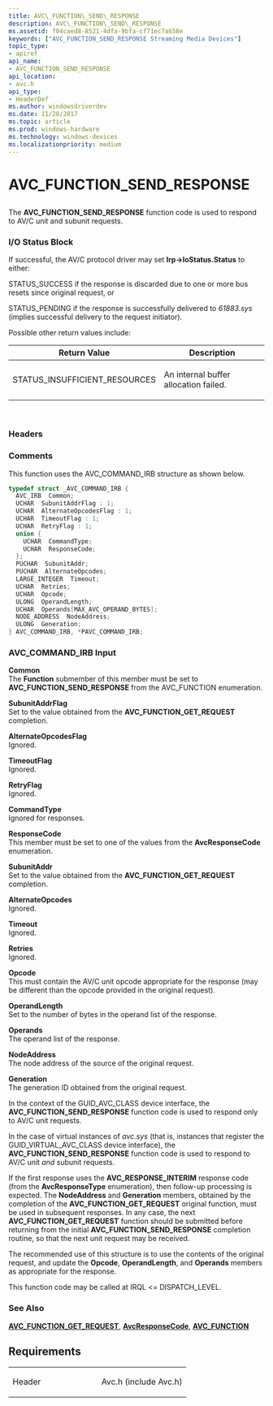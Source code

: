 ```yaml
---
title: AVC\_FUNCTION\_SEND\_RESPONSE
description: AVC\_FUNCTION\_SEND\_RESPONSE
ms.assetid: f04caed8-8521-4dfa-9bfa-cf71ec7a658e
keywords: ["AVC_FUNCTION_SEND_RESPONSE Streaming Media Devices"]
topic_type:
- apiref
api_name:
- AVC_FUNCTION_SEND_RESPONSE
api_location:
- avc.h
api_type:
- HeaderDef
ms.author: windowsdriverdev
ms.date: 11/28/2017
ms.topic: article
ms.prod: windows-hardware
ms.technology: windows-devices
ms.localizationpriority: medium
---
```


# AVC\_FUNCTION\_SEND\_RESPONSE


## <span id="ddk_avc_function_send_response_ks"></span><span id="DDK_AVC_FUNCTION_SEND_RESPONSE_KS"></span>


The **AVC\_FUNCTION\_SEND\_RESPONSE** function code is used to respond to AV/C unit and subunit requests.

### I/O Status Block

If successful, the AV/C protocol driver may set **Irp-&gt;IoStatus.Status** to either:

STATUS\_SUCCESS if the response is discarded due to one or more bus resets since original request, or

STATUS\_PENDING if the response is successfully delivered to *61883.sys* (implies successful delivery to the request initiator).

Possible other return values include:

<table>
<colgroup>
<col width="50%" />
<col width="50%" />
</colgroup>
<thead>
<tr class="header">
<th>Return Value</th>
<th>Description</th>
</tr>
</thead>
<tbody>
<tr class="odd">
<td><p>STATUS_INSUFFICIENT_RESOURCES</p></td>
<td><p>An internal buffer allocation failed.</p></td>
</tr>
</tbody>
</table>

 

### <span id="headers"></span><span id="HEADERS"></span>Headers

### Comments

This function uses the AVC\_COMMAND\_IRB structure as shown below.

```cpp
typedef struct _AVC_COMMAND_IRB {
  AVC_IRB  Common;
  UCHAR  SubunitAddrFlag : 1;
  UCHAR  AlternateOpcodesFlag : 1;
  UCHAR  TimeoutFlag : 1;
  UCHAR  RetryFlag : 1;
  union {
    UCHAR  CommandType;
    UCHAR  ResponseCode;
  };
  PUCHAR  SubunitAddr;
  PUCHAR  AlternateOpcodes;
  LARGE_INTEGER  Timeout;
  UCHAR  Retries;
  UCHAR  Opcode;
  ULONG  OperandLength;
  UCHAR  Operands[MAX_AVC_OPERAND_BYTES];
  NODE_ADDRESS  NodeAddress;
  ULONG  Generation;
} AVC_COMMAND_IRB, *PAVC_COMMAND_IRB;
```

### <span id="avc_command_irb_input"></span><span id="AVC_COMMAND_IRB_INPUT"></span>AVC\_COMMAND\_IRB Input

**Common**  
The **Function** submember of this member must be set to **AVC\_FUNCTION\_SEND\_RESPONSE** from the AVC\_FUNCTION enumeration.

<span id="SubunitAddrFlag"></span><span id="subunitaddrflag"></span><span id="SUBUNITADDRFLAG"></span>**SubunitAddrFlag**  
Set to the value obtained from the **AVC\_FUNCTION\_GET\_REQUEST** completion.

<span id="AlternateOpcodesFlag"></span><span id="alternateopcodesflag"></span><span id="ALTERNATEOPCODESFLAG"></span>**AlternateOpcodesFlag**  
Ignored.

<span id="TimeoutFlag"></span><span id="timeoutflag"></span><span id="TIMEOUTFLAG"></span>**TimeoutFlag**  
Ignored.

<span id="RetryFlag"></span><span id="retryflag"></span><span id="RETRYFLAG"></span>**RetryFlag**  
Ignored.

<span id="CommandType"></span><span id="commandtype"></span><span id="COMMANDTYPE"></span>**CommandType**  
Ignored for responses.

<span id="ResponseCode"></span><span id="responsecode"></span><span id="RESPONSECODE"></span>**ResponseCode**  
This member must be set to one of the values from the **AvcResponseCode** enumeration.

<span id="SubunitAddr"></span><span id="subunitaddr"></span><span id="SUBUNITADDR"></span>**SubunitAddr**  
Set to the value obtained from the **AVC\_FUNCTION\_GET\_REQUEST** completion.

<span id="AlternateOpcodes"></span><span id="alternateopcodes"></span><span id="ALTERNATEOPCODES"></span>**AlternateOpcodes**  
Ignored.

<span id="Timeout"></span><span id="timeout"></span><span id="TIMEOUT"></span>**Timeout**  
Ignored.

<span id="Retries"></span><span id="retries"></span><span id="RETRIES"></span>**Retries**  
Ignored.

<span id="Opcode"></span><span id="opcode"></span><span id="OPCODE"></span>**Opcode**  
This must contain the AV/C unit opcode appropriate for the response (may be different than the opcode provided in the original request).

<span id="OperandLength"></span><span id="operandlength"></span><span id="OPERANDLENGTH"></span>**OperandLength**  
Set to the number of bytes in the operand list of the response.

<span id="Operands"></span><span id="operands"></span><span id="OPERANDS"></span>**Operands**  
The operand list of the response.

<span id="NodeAddress"></span><span id="nodeaddress"></span><span id="NODEADDRESS"></span>**NodeAddress**  
The node address of the source of the original request.

<span id="Generation"></span><span id="generation"></span><span id="GENERATION"></span>**Generation**  
The generation ID obtained from the original request.

In the context of the GUID\_AVC\_CLASS device interface, the **AVC\_FUNCTION\_SEND\_RESPONSE** function code is used to respond only to AV/C unit requests.

In the case of virtual instances of *avc.sys* (that is, instances that register the GUID\_VIRTUAL\_AVC\_CLASS device interface), the **AVC\_FUNCTION\_SEND\_RESPONSE** function code is used to respond to AV/C unit *and* subunit requests.

If the first response uses the **AVC\_RESPONSE\_INTERIM** response code (from the **AvcResponseType** enumeration), then follow-up processing is expected. The **NodeAddress** and **Generation** members, obtained by the completion of the **AVC\_FUNCTION\_GET\_REQUEST** original function, must be used in subsequent responses. In any case, the next **AVC\_FUNCTION\_GET\_REQUEST** function should be submitted before returning from the initial **AVC\_FUNCTION\_SEND\_RESPONSE** completion routine, so that the next unit request may be received.

The recommended use of this structure is to use the contents of the original request, and update the **Opcode**, **OperandLength**, and **Operands** members as appropriate for the response.

This function code may be called at IRQL &lt;= DISPATCH\_LEVEL.

### See Also

[**AVC\_FUNCTION\_GET\_REQUEST**](avc-function-get-request.md), [**AvcResponseCode**](https://msdn.microsoft.com/library/windows/hardware/ff554105), [**AVC\_FUNCTION**](https://msdn.microsoft.com/library/windows/hardware/ff554145)

Requirements
------------

<table>
<colgroup>
<col width="50%" />
<col width="50%" />
</colgroup>
<tbody>
<tr class="odd">
<td><p>Header</p></td>
<td>Avc.h (include Avc.h)</td>
</tr>
</tbody>
</table>

 

 





